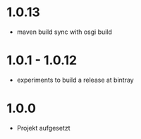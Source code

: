 # 1.0.13

* maven build sync with osgi build 

# 1.0.1 - 1.0.12

* experiments to build a release at bintray

# 1.0.0

* Projekt aufgesetzt
 
